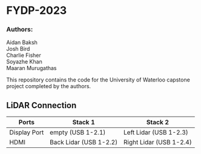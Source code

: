# FYDP-2023

### Authors:
Aidan Baksh\
Josh Bird\
Charlie Fisher\
Soyazhe Khan\
Maaran Murugathas

This repository contains the code for the University of Waterloo capstone project completed by the authors.

## LiDAR Connection

| Ports        | Stack 1                | Stack 2                 |
| ------------ | ---------------------- | ----------------------- |
| Display Port | empty (USB 1-2.1)      | Left Lidar (USB 1-2.3)  |
| HDMI         | Back Lidar (USB 1-2.2) | Right Lidar (USB 1-2.4) |
